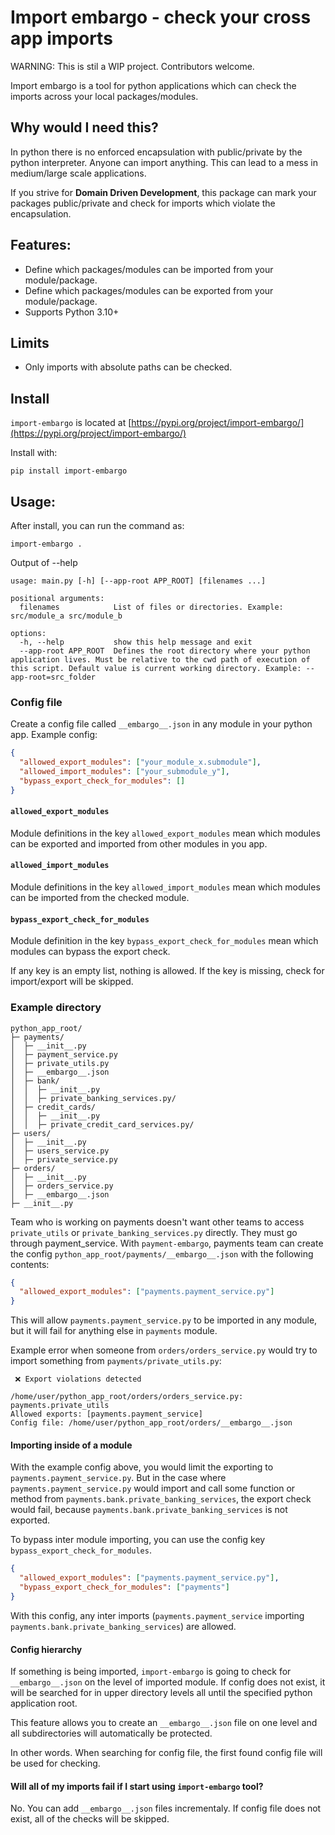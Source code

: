 # Import embargo - check your cross app imports

WARNING: This is stil a WIP project. Contributors welcome.

Import embargo is a tool for python applications which can check the imports across your local
packages/modules.

## Why would I need this?

In python there is no enforced encapsulation with public/private by the python interpreter. Anyone can import anything.
This can lead to a mess in medium/large scale applications.

If you strive for **Domain Driven Development**, this package can mark your packages public/private and check for imports which violate the encapsulation.

## Features:

- Define which packages/modules can be imported from your module/package.
- Define which packages/modules can be exported from your module/package.
- Supports Python 3.10+

## Limits

- Only imports with absolute paths can be checked.

## Install

`import-embargo` is located at [https://pypi.org/project/import-embargo/](https://pypi.org/project/import-embargo/)

Install with:

```
pip install import-embargo
```

## Usage:

After install, you can run the command as:

```
import-embargo .
```

Output of --help

```
usage: main.py [-h] [--app-root APP_ROOT] [filenames ...]

positional arguments:
  filenames            List of files or directories. Example: src/module_a src/module_b

options:
  -h, --help           show this help message and exit
  --app-root APP_ROOT  Defines the root directory where your python application lives. Must be relative to the cwd path of execution of this script. Default value is current working directory. Example: --app-root=src_folder
```

### Config file

Create a config file called `__embargo__.json` in any module in your python app.
Example config:

```json
{
  "allowed_export_modules": ["your_module_x.submodule"],
  "allowed_import_modules": ["your_submodule_y"],
  "bypass_export_check_for_modules": []
}
```

#### `allowed_export_modules`

Module definitions in the key `allowed_export_modules` mean which modules can be exported and imported from other modules in you app.

#### `allowed_import_modules`

Module definitions in the key `allowed_import_modules` mean which modules can be imported from the checked module.

#### `bypass_export_check_for_modules`

Module definition in the key `bypass_export_check_for_modules` mean which modules can bypass the export check.

If any key is an empty list, nothing is allowed. If the key is missing, check for import/export will be skipped.

### Example directory

```
python_app_root/
├─ payments/
│  ├─ __init__.py
│  ├─ payment_service.py
│  ├─ private_utils.py
│  ├─ __embargo__.json
│  ├─ bank/
│  │  ├─ __init__.py
│  │  ├─ private_banking_services.py/
│  ├─ credit_cards/
│  │  ├─ __init__.py
│  │  ├─ private_credit_card_services.py/
├─ users/
│  ├─ __init__.py
│  ├─ users_service.py
│  ├─ private_service.py
├─ orders/
│  ├─ __init__.py
│  ├─ orders_service.py
│  ├─ __embargo__.json
├─ __init__.py

```

Team who is working on payments doesn't want other teams to access `private_utils` or `private_banking_services.py` directly.
They must go through payment_service. With `payment-embargo`, payments team can create the config `python_app_root/payments/__embargo__.json` with the following contents:

```json
{
  "allowed_export_modules": ["payments.payment_service.py"]
}
```

This will allow `payments.payment_service.py` to be imported in any module, but it will fail for anything else in `payments` module.

Example error when someone from `orders/orders_service.py` would try to import something from `payments/private_utils.py`:

```
 ❌ Export violations detected

/home/user/python_app_root/orders/orders_service.py: payments.private_utils
Allowed exports: [payments.payment_service]
Config file: /home/user/python_app_root/orders/__embargo__.json
```

#### Importing inside of a module

With the example config above, you would limit the exporting to `payments.payment_service.py`. But in the case where `payments.payment_service.py` would import and call some function or method from `payments.bank.private_banking_services`, the export check would fail, because `payments.bank.private_banking_services` is not exported.

To bypass inter module importing, you can use the config key `bypass_export_check_for_modules`.

```json
{
  "allowed_export_modules": ["payments.payment_service.py"],
  "bypass_export_check_for_modules": ["payments"]
}
```

With this config, any inter imports (`payments.payment_service` importing `payments.bank.private_banking_services`) are allowed.

#### Config hierarchy

If something is being imported, `import-embargo` is going to check for `__embargo__.json` on the level of imported module. If config does not exist, it will be searched for in upper directory levels all until the specified python application root.

This feature allows you to create an `__embargo__.json` file on one level and all subdirectories will automatically be protected.

In other words. When searching for config file, the first found config file will be used for checking.

#### Will all of my imports fail if I start using `import-embargo` tool?

No. You can add `__embargo__.json` files incrementaly. If config file does not exist, all of the checks will be skipped.
